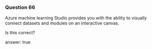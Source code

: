 ### Question 66

Azure machine learning Studio provides you with the ability to visually
connect datasets and modules on an interactive canvas.

Is this correct?

answer: true

